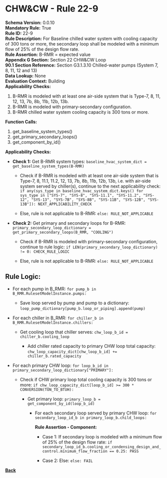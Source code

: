 
# CHW&CW - Rule 22-9  

**Schema Version:** 0.0.10  
**Mandatory Rule:** True  
**Rule ID:** 22-9  
**Rule Description:** For Baseline chilled water system with cooling capacity of 300 tons or more, the secondary loop shall be modeled with a minimum flow of 25% of the design flow rate.  
**Rule Assertion:** B-RMR = expected value  
**Appendix G Section:** Section 22 CHW&CW Loop  
**90.1 Section Reference:** Section G3.1.3.10 Chilled-water pumps (System 7, 8, 11, 12 and 13)  
**Data Lookup:** None  
**Evaluation Context:** Building  
**Applicability Checks:**  

1. B-RMR is modeled with at least one air-side system that is Type-7, 8, 11, 12, 13, 7b, 8b, 11b, 12b, 13b.
2. B-RMR is modeled with primary-secondary configuration.
3. B-RMR chilled water system cooling capacity is 300 tons or more.

**Function Calls:**  

1. get_baseline_system_types()
2. get_primary_secondary_loops()
3. get_component_by_id()

**Applicability Checks:**  

- **Check 1:** Get B-RMR system types: `baseline_hvac_system_dict = get_baseline_system_types(B-RMR)`

  - Check if B-RMR is modeled with at least one air-side system that is Type-7, 8, 11.1, 11.2, 12, 13, 7b, 8b, 11b, 12b, 13b, i.e. with air-side system served by chiller(s), continue to the next applicability check: `if any(sys_type in baseline_hvac_system_dict.keys() for sys_type in ["SYS-7", "SYS-8", "SYS-11.1", "SYS-11.2", "SYS-12", "SYS-13", "SYS-7B", "SYS-8B", "SYS-11B", "SYS-12B", "SYS-13B"]): NEXT_APPLICABILITY_CHECK`

  - Else, rule is not applicable to B-RMR: `else: RULE_NOT_APPLICABLE`

- **Check 2:** Get primary and secondary loops for B-RMR: `primary_secondary_loop_dictionary = get_primary_secondary_loops(B_RMR, "COOLING")`

  - Check if B-RMR is modeled with primary-secondary configuration, continue to rule logic: `if LEN(primary_secondary_loop_dictionary) != 0: CHECK_RULE_LOGIC`

  - Else, rule is not applicable to B-RMR: `else: RULE_NOT_APPLICABLE`

## Rule Logic:  

- For each pump in B_RMR: `for pump_b in B_RMR.RulesetModelInstance.pumps:`

  - Save loop served by pump and pump to a dictionary: `loop_pump_dictionary[pump_b.loop_or_piping].append(pump)`

- For each chiller in B_RMR: `for chiller_b in B_RMR.RulesetModelInstance.chillers:`

  - Get cooling loop that chiller serves: `chw_loop_b_id = chiller_b.cooling_loop`

    - Add chiller rated capacity to primary CHW loop total capacity: `chw_loop_capacity_dict[chw_loop_b_id] += chiller_b.rated_capacity`

- For each primary CHW loop: `for loop_b_id in primary_secondary_loop_dictionary["PRIMARY"]:`

  - Check if CHW primary loop total cooling capacity is 300 tons or more: `if chw_loop_capacity_dict[loop_b_id] >= 300 * CONVERSION(TON_TO_BTUH):`

    - Get primary loop: `primary_loop_b = get_component_by_id(loop_b_id)`

      - For each secondary loop served by primary CHW loop: `for secondary_loop_id_b in primary_loop_b.child_loops:`

        **Rule Assertion - Component:**

        - Case 1: If secondary loop is modeled with a minimum flow of 25% of the design flow rate: `if secondary_loop_id_b.cooling_or_condensing_design_and_control.minimum_flow_fraction == 0.25: PASS`

        - Case 2: Else: `else: FAIL`

**[Back](../_toc.md)**
